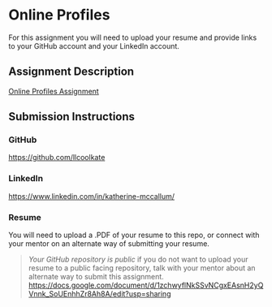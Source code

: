 # Online Profiles
For this assignment you will need to upload your resume and provide links to your GitHub account and your LinkedIn account.

## Assignment Description
[Online Profiles Assignment](https://education.launchcode.org/liftoff/modules/assignments/online-profiles)

## Submission Instructions
 
### GitHub
https://github.com/llcoolkate
 
### LinkedIn
https://www.linkedin.com/in/katherine-mccallum/

### Resume
You will need to upload a .PDF of your resume to this repo, or connect with your mentor on an alternate way of submitting your resume.

> *Your GitHub repository is public* if you do not want to upload your resume to a public facing repository, talk with your mentor about an alternate way to submit this assignment.
https://docs.google.com/document/d/1zchwyflNkSSvNCgxEAsnH2yQVnnk_SoUEnhhZr8Ah8A/edit?usp=sharing
